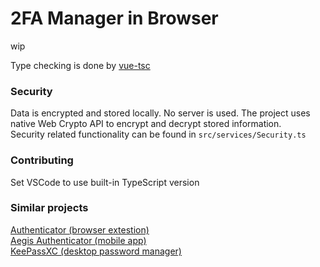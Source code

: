 # 2FA Manager in Browser

wip

Type checking is done by [vue-tsc](https://github.com/johnsoncodehk/volar/tree/master/packages/vue-tsc)

### Security

Data is encrypted and stored locally. No server is used.
The project uses native Web Crypto API to encrypt and decrypt stored information.<br/>
Security related functionality can be found in `src/services/Security.ts`

### Contributing

Set VSCode to use built-in TypeScript version

### Similar projects

[Authenticator (browser extestion)](https://github.com/Authenticator-Extension/Authenticator)<br/>
[Aegis Authenticator (mobile app)](https://github.com/beemdevelopment/Aegis)<br/>
[KeePassXC (desktop password manager)](https://github.com/keepassxreboot/keepassxc)

<!--

notes:
fuse.js otpauth vue-qrcode-reader
should not be part of main bundle (use lazy-loading)

todo:
test qr code support on mobile
test app with all permisions off

handle wrong token secret
steam account support
? Hide tokens during initial render (to avoid flicker with reduced animations setting)
keyboard navigation (& esc to close any dialog)
data sync with WebRTC
icons specific for issuer
backup & restore to/from file
Dran'n'Drop QR code image & config, backup files
qr scan from screen reader
reconsider usage of vue-qrcode-reader
  It does not allow to use Screen Capture API (idk why it's not supported rn)
  It uses https://github.com/Sec-ant/barcode-detector under the hood, which does all the heavy lifting
remove teleport to appbar
translations?
disable progressbar during dragging
notify user on invalid progressBarStyle setting change

add aria attributes to buttons, imgs, etc
move otpauth to different lazy chunk, maybe allow Services to be lazy-loaded
icons for accounts
tokens should use single setInterval/setTimeout for each period (minor performance optimization)
? custom clock & time sync?
? copy code to clipboard on `url/id` open
? Add visual tracking to qr detection

done:
fuzzy search
handle wrong password input
handle settings updates:
  passwordKeepAlive
  theme
  progressBarStyle
copy code on click
toggle show password should remember cursor position
DnD
? simple editing on mobile
See if Sortable is better for list reordering
  https://github.com/SortableJS/Sortable
  https://vueuse.org/integrations/useSortable



edge messes up timers even when page is visible. user has to make clicks on page for it not to throttle
this makes animation timings wrong. Also token's code generation can be delayed by up to 1 second
check this
```
var lastRunTime = 0
var expectedTime = 5000
function test() {
  lastRunTime && console.log(Date.now() - lastRunTime - expectedTime)
  lastRunTime = Date.now()
  setTimeout(test, expectedTime)
}
test()
```
the solution currently implemented to remedy this is terrible
I guess microsoft prefers when its users have to suffer

-->
